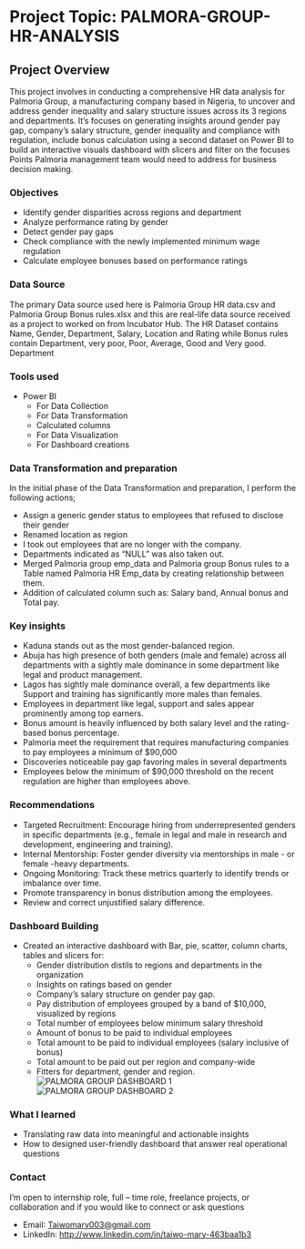 # Project Topic: PALMORA-GROUP-HR-ANALYSIS

## Project Overview
This project involves in conducting a comprehensive HR data analysis for Palmoria Group, a manufacturing company based in Nigeria, to uncover and address gender inequality and salary structure issues across its 3 regions and departments. It’s focuses on generating insights around gender pay gap, company’s salary structure, gender inequality and compliance with regulation, include bonus calculation using a second dataset on Power BI to build an interactive visuals dashboard with slicers and filter on the focuses Points Palmoria management team would need to address for business decision making. 

### Objectives
- Identify gender disparities across regions and department
- Analyze performance rating by gender
- Detect gender pay gaps
- Check compliance with the newly implemented minimum wage regulation
- Calculate employee bonuses based on performance ratings

### Data Source
The primary Data source used here is Palmoria Group HR data.csv and Palmoria Group Bonus rules.xlsx and this are real-life data source received as a project to worked on from Incubator Hub. The HR Dataset contains Name, Gender, Department, Salary, Location and Rating while Bonus rules contain Department, very poor, Poor, Average, Good and Very good.
 Department
 
### Tools used
- Power BI 
  - For Data Collection
  - For Data Transformation
  - Calculated columns
  - For Data Visualization
  - For Dashboard creations

### Data Transformation and preparation
In the initial phase of the Data Transformation and preparation, I perform the following actions;
- Assign a generic gender status to employees that refused to disclose their gender
- Renamed location as region
- I took out employees that are no longer with the company.  
- Departments indicated as “NULL” was also taken out.
- Merged Palmoria group emp_data and Palmoria group Bonus rules to a Table named Palmoria HR Emp_data by creating relationship between them.
- Addition of calculated column such as: Salary band, Annual bonus and Total pay.

### Key insights
-	Kaduna stands out as the most gender-balanced region.
-	Abuja has high presence of both genders (male and female) across all departments with a sightly male dominance in some department like legal and product management.
-	Lagos has sightly male dominance overall, a few departments like Support and training has significantly more males than females.
-	Employees in department like legal, support and sales appear prominently among top earners.
-	Bonus amount is heavily influenced by both salary level and the rating-based bonus percentage.
-	Palmoria meet the requirement that requires manufacturing companies to pay employees a minimum of $90,000
-	Discoveries noticeable pay gap favoring males in several departments
-	Employees below the minimum of $90,000 threshold on the recent regulation are higher than employees above.

### Recommendations
- Targeted Recruitment: Encourage hiring from underrepresented genders in specific departments (e.g., female in legal and male in research and development, engineering and training).
- Internal Mentorship: Foster gender diversity via mentorships in male - or female -heavy departments.
- Ongoing Monitoring: Track these metrics quarterly to identify trends or imbalance over time.
- Promote transparency in bonus distribution among the employees.
-  Review and correct unjustified salary difference. 

### Dashboard Building
- Created an interactive dashboard with Bar, pie, scatter, column charts, tables and slicers for:
  - Gender distribution distils to regions and departments in the organization
  - Insights on ratings based on gender 
  - Company’s salary structure on gender pay gap.
  - Pay distribution of employees grouped by a band of $10,000, visualized by regions
  - Total number of employees below minimum salary threshold
  - Amount of bonus to be paid to individual employees
  - Total amount to be paid to individual employees (salary inclusive of bonus)
  - Total amount to be paid out per region and company-wide
  - Fitters for department, gender and region.
   ![PALMORA GROUP DASHBOARD 1](https://github.com/user-attachments/assets/7a937e47-1da3-467f-b93d-96a1d22dec77)
   ![PALMORA GROUP DASHBOARD 2](https://github.com/user-attachments/assets/489a3138-276a-4825-8f9c-a6614bb22679)

 ### What I learned
- Translating raw data into meaningful and actionable insights
- How to designed user-friendly dashboard that answer real operational questions 

### Contact
I’m open to internship role, full – time role, freelance projects, or collaboration and if you would like to connect or ask questions
- EmaiI: Taiwomary003@gmail.com
- LinkedIn: http://www.linkedin.com/in/taiwo-mary-463baa1b3







